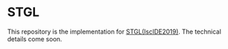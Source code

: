 # STGL
This repository is the implementation for [STGL(IscIDE2019)](https://pan.baidu.com/s/1kabeGLzHvXbbh6TNA61XDw).
The technical details come soon.

